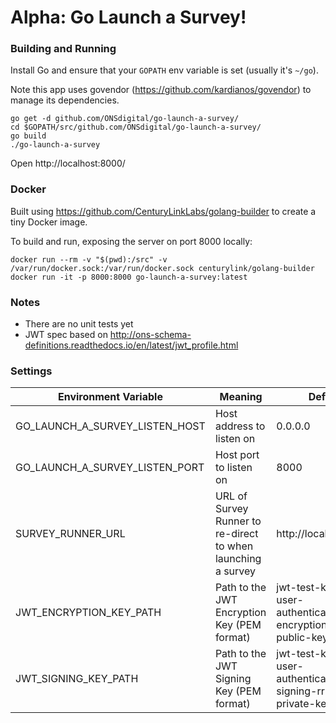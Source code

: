 # Alpha: Go Launch a Survey!

### Building and Running
Install Go and ensure that your `GOPATH` env variable is set (usually it's `~/go`).

Note this app uses govendor (https://github.com/kardianos/govendor) to manage its dependencies.

```
go get -d github.com/ONSdigital/go-launch-a-survey/
cd $GOPATH/src/github.com/ONSdigital/go-launch-a-survey/
go build
./go-launch-a-survey
```

Open http://localhost:8000/

### Docker
Built using https://github.com/CenturyLinkLabs/golang-builder to create a tiny Docker image.

To build and run, exposing the server on port 8000 locally:

```
docker run --rm -v "$(pwd):/src" -v /var/run/docker.sock:/var/run/docker.sock centurylink/golang-builder
docker run -it -p 8000:8000 go-launch-a-survey:latest
```

### Notes
* There are no unit tests yet
* JWT spec based on http://ons-schema-definitions.readthedocs.io/en/latest/jwt_profile.html

### Settings
Environment Variable | Meaning | Default
---------------------|---------|--------
GO_LAUNCH_A_SURVEY_LISTEN_HOST|Host address  to listen on|0.0.0.0
GO_LAUNCH_A_SURVEY_LISTEN_PORT|Host port to listen on|8000
SURVEY_RUNNER_URL|URL of Survey Runner to re-direct to when launching a survey|http://localhost:5000
JWT_ENCRYPTION_KEY_PATH|Path to the JWT Encryption Key (PEM format)|jwt-test-keys/sdc-user-authentication-encryption-sr-public-key.pem
JWT_SIGNING_KEY_PATH|Path to the JWT Signing Key (PEM format)|jwt-test-keys/sdc-user-authentication-signing-rrm-private-key.pem
